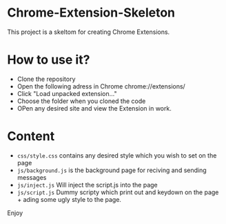 Chrome-Extension-Skeleton
=========================

This project is a skeltom for creating Chrome Extensions.

# How to use it?

 - Clone the repository
 - Open the following adress in Chrome chrome://extensions/
 - Click "Load unpacked extension…"
 - Choose the folder when you cloned the code
 - OPen any desired site and view the Extension in work.

# Content

 - `css/style.css` contains any desired style which you wish to set on the page
 - `js/background.js` is the background page for reciving and sending messages
 - `js/inject.js` Will inject the script.js into the page
 - `js/script.js` Dummy scripty which print out and keydown on the page + ading some ugly style to the page.

 Enjoy    
